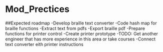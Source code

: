 # Mod_Prectices

##Expected roadmap
-Develop braille text converter
   -Code hash map for braille functions
   -Extract text from pdfs
   -Export braille pdf
   -Prepare functions for printer control
-Create printer prototype
   -TODO: Get another engineer that has more experience in this area or take courses
-Connect text converter eith printer instructions
